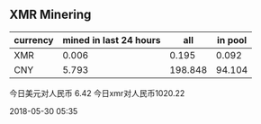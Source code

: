 ## XMR Minering

|currency|mined in last 24 hours|all|in pool|
|---|---|---|---|
|XMR|0.006|0.195|0.092|
|CNY|5.793|198.848|94.104|

今日美元对人民币 6.42	今日xmr对人民币1020.22


2018-05-30 05:35